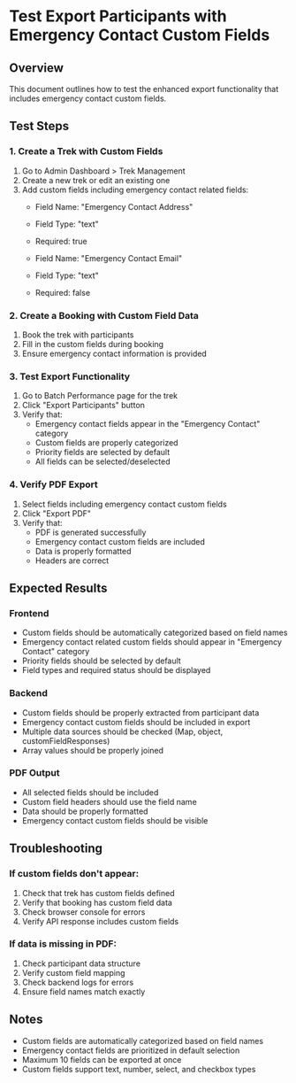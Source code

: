 # Test Export Participants with Emergency Contact Custom Fields

## Overview
This document outlines how to test the enhanced export functionality that includes emergency contact custom fields.

## Test Steps

### 1. Create a Trek with Custom Fields
1. Go to Admin Dashboard > Trek Management
2. Create a new trek or edit an existing one
3. Add custom fields including emergency contact related fields:
   - Field Name: "Emergency Contact Address"
   - Field Type: "text"
   - Required: true
   
   - Field Name: "Emergency Contact Email"
   - Field Type: "text"
   - Required: false

### 2. Create a Booking with Custom Field Data
1. Book the trek with participants
2. Fill in the custom fields during booking
3. Ensure emergency contact information is provided

### 3. Test Export Functionality
1. Go to Batch Performance page for the trek
2. Click "Export Participants" button
3. Verify that:
   - Emergency contact fields appear in the "Emergency Contact" category
   - Custom fields are properly categorized
   - Priority fields are selected by default
   - All fields can be selected/deselected

### 4. Verify PDF Export
1. Select fields including emergency contact custom fields
2. Click "Export PDF"
3. Verify that:
   - PDF is generated successfully
   - Emergency contact custom fields are included
   - Data is properly formatted
   - Headers are correct

## Expected Results

### Frontend
- Custom fields should be automatically categorized based on field names
- Emergency contact related custom fields should appear in "Emergency Contact" category
- Priority fields should be selected by default
- Field types and required status should be displayed

### Backend
- Custom fields should be properly extracted from participant data
- Emergency contact custom fields should be included in export
- Multiple data sources should be checked (Map, object, customFieldResponses)
- Array values should be properly joined

### PDF Output
- All selected fields should be included
- Custom field headers should use the field name
- Data should be properly formatted
- Emergency contact custom fields should be visible

## Troubleshooting

### If custom fields don't appear:
1. Check that trek has custom fields defined
2. Verify that booking has custom field data
3. Check browser console for errors
4. Verify API response includes custom fields

### If data is missing in PDF:
1. Check participant data structure
2. Verify custom field mapping
3. Check backend logs for errors
4. Ensure field names match exactly

## Notes
- Custom fields are automatically categorized based on field names
- Emergency contact fields are prioritized in default selection
- Maximum 10 fields can be exported at once
- Custom fields support text, number, select, and checkbox types 